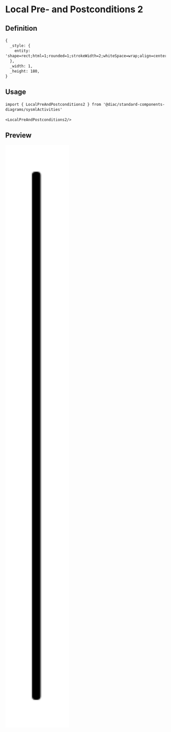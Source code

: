 # Local Pre- and Postconditions 2

## Definition

```
{
  _style: { 
    entity: 'shape=rect;html=1;rounded=1;strokeWidth=2;whiteSpace=wrap;align=center;',
  },
  _width: 1,
  _height: 180,
}
```

## Usage

```
import { LocalPreAndPostconditions2 } from '@diac/standard-components-diagrams/sysmlActivities'

<LocalPreAndPostconditions2/>
```

## Preview

<img src="./local-pre-and-postconditions-2.png" width="200"/>
